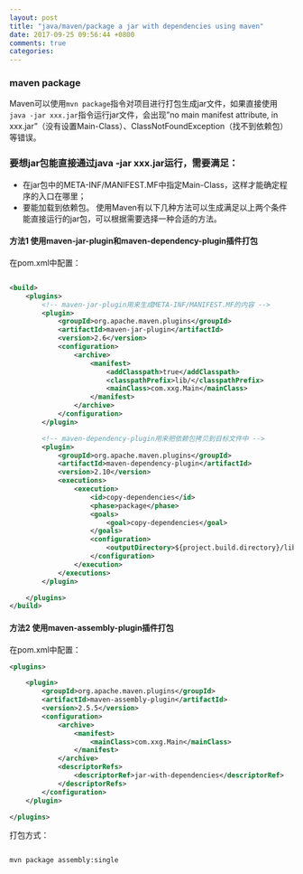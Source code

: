 ```yaml
---
layout: post
title: "java/maven/package a jar with dependencies using maven"
date: 2017-09-25 09:56:44 +0800
comments: true
categories: 
---
```


### maven package

Maven可以使用`mvn package`指令对项目进行打包生成jar文件，如果直接使用`java -jar xxx.jar`指令运行jar文件，会出现”no main manifest attribute, in xxx.jar”（没有设置Main-Class）、ClassNotFoundException（找不到依赖包）等错误。


### 要想jar包能直接通过java -jar xxx.jar运行，需要满足：

- 在jar包中的META-INF/MANIFEST.MF中指定Main-Class，这样才能确定程序的入口在哪里；
- 要能加载到依赖包。
使用Maven有以下几种方法可以生成满足以上两个条件能直接运行的jar包，可以根据需要选择一种合适的方法。

#### 方法1 使用maven-jar-plugin和maven-dependency-plugin插件打包

在pom.xml中配置：

```xml

<build>
    <plugins>
        <!-- maven-jar-plugin用来生成META-INF/MANIFEST.MF的内容 -->
        <plugin>
            <groupId>org.apache.maven.plugins</groupId>
            <artifactId>maven-jar-plugin</artifactId>
            <version>2.6</version>
            <configuration>
                <archive>
                    <manifest>
                        <addClasspath>true</addClasspath>
                        <classpathPrefix>lib/</classpathPrefix>
                        <mainClass>com.xxg.Main</mainClass>
                    </manifest>
                </archive>
            </configuration>
        </plugin>

        <!-- maven-dependency-plugin用来把依赖包拷贝到目标文件中 -->
        <plugin>
            <groupId>org.apache.maven.plugins</groupId>
            <artifactId>maven-dependency-plugin</artifactId>
            <version>2.10</version>
            <executions>
                <execution>
                    <id>copy-dependencies</id>
                    <phase>package</phase>
                    <goals>
                        <goal>copy-dependencies</goal>
                    </goals>
                    <configuration>
                        <outputDirectory>${project.build.directory}/lib</outputDirectory>
                    </configuration>
                </execution>
            </executions>
        </plugin>

    </plugins>
</build>
```


#### 方法2 使用maven-assembly-plugin插件打包

在pom.xml中配置：

```xml
<plugins>

    <plugin>
        <groupId>org.apache.maven.plugins</groupId>
        <artifactId>maven-assembly-plugin</artifactId>
        <version>2.5.5</version>
        <configuration>
            <archive>
                <manifest>
                    <mainClass>com.xxg.Main</mainClass>
                </manifest>
            </archive>
            <descriptorRefs>
                <descriptorRef>jar-with-dependencies</descriptorRef>
            </descriptorRefs>
        </configuration>
    </plugin>

</plugins>
```

打包方式：

```shell

mvn package assembly:single

```
